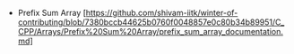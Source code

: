 
- Prefix Sum Array [https://github.com/shivam-iitk/winter-of-contributing/blob/7380bccb44625b0760f0048857e0c80b34b89951/C_CPP/Arrays/Prefix%20Sum%20Array/prefix_sum_array_documentation.md]
